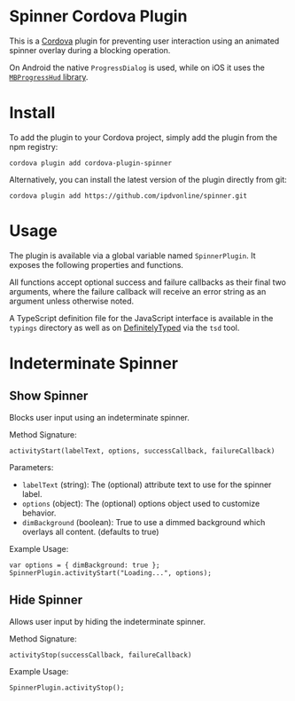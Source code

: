 # Spinner Cordova Plugin

This is a [Cordova](http://cordova.apache.org/) plugin for preventing user interaction using an animated spinner overlay during a blocking operation.

On Android the native `ProgressDialog` is used, while on iOS it uses the [`MBProgressHud` library](https://github.com/jdg/MBProgressHUD).

# Install

To add the plugin to your Cordova project, simply add the plugin from the npm registry:

    cordova plugin add cordova-plugin-spinner

Alternatively, you can install the latest version of the plugin directly from git:

    cordova plugin add https://github.com/ipdvonline/spinner.git

# Usage

The plugin is available via a global variable named `SpinnerPlugin`. It exposes the following properties and functions.

All functions accept optional success and failure callbacks as their final two arguments, where the failure callback will receive an error string as an argument unless otherwise noted.

A TypeScript definition file for the JavaScript interface is available in the `typings` directory as well as on [DefinitelyTyped](https://github.com/borisyankov/DefinitelyTyped) via the `tsd` tool.

# Indeterminate Spinner

## Show Spinner ##

Blocks user input using an indeterminate spinner.

Method Signature:

`activityStart(labelText, options, successCallback, failureCallback)`

Parameters:

* `labelText` (string): The (optional) attribute text to use for the spinner label.
* `options` (object): The (optional) options object used to customize behavior.
 * `dimBackground` (boolean): True to use a dimmed background which overlays all content. (defaults to true)

Example Usage:

````
var options = { dimBackground: true };
SpinnerPlugin.activityStart("Loading...", options);
````

## Hide Spinner ##

Allows user input by hiding the indeterminate spinner.

Method Signature:

`activityStop(successCallback, failureCallback)`

Example Usage:

`SpinnerPlugin.activityStop();`

